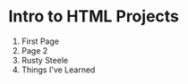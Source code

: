 # Intro to HTML Projects
<ol>
  <li>First Page</li>
  <li>Page 2</li>
  <li>Rusty Steele</li>
  <li>Things I've Learned</li>
</ol>

